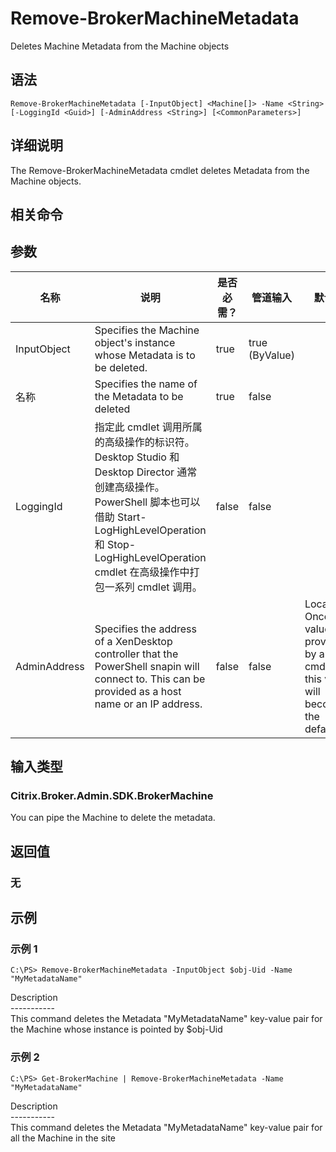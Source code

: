 # Remove-BrokerMachineMetadata

Deletes Machine Metadata from the Machine objects

## 语法

    Remove-BrokerMachineMetadata [-InputObject] <Machine[]> -Name <String> [-LoggingId <Guid>] [-AdminAddress <String>] [<CommonParameters>]
    

## 详细说明

The Remove-BrokerMachineMetadata cmdlet deletes Metadata from the Machine objects.

## 相关命令

## 参数

| 名称           | 说明                                                                                                                                                                              | 是否必需？ | 管道输入           | 默认值                                                                                    |
| ------------ | ------------------------------------------------------------------------------------------------------------------------------------------------------------------------------- | ----- | -------------- | -------------------------------------------------------------------------------------- |
| InputObject  | Specifies the Machine object's instance whose Metadata is to be deleted.                                                                                                        | true  | true (ByValue) |                                                                                        |
| 名称           | Specifies the name of the Metadata to be deleted                                                                                                                                | true  | false          |                                                                                        |
| LoggingId    | 指定此 cmdlet 调用所属的高级操作的标识符。 Desktop Studio 和 Desktop Director 通常创建高级操作。 PowerShell 脚本也可以借助 Start-LogHighLevelOperation 和 Stop-LogHighLevelOperation cmdlet 在高级操作中打包一系列 cmdlet 调用。 | false | false          |                                                                                        |
| AdminAddress | Specifies the address of a XenDesktop controller that the PowerShell snapin will connect to. This can be provided as a host name or an IP address.                              | false | false          | Localhost. Once a value is provided by any cmdlet, this value will become the default. |

## 输入类型

### Citrix.Broker.Admin.SDK.BrokerMachine

You can pipe the Machine to delete the metadata.

## 返回值

### 无

## 示例

### 示例 1

    C:\PS> Remove-BrokerMachineMetadata -InputObject $obj-Uid -Name "MyMetadataName"
    

Description  
\---\---\-----  
This command deletes the Metadata "MyMetadataName" key-value pair for the Machine whose instance is pointed by $obj-Uid

### 示例 2

    C:\PS> Get-BrokerMachine | Remove-BrokerMachineMetadata -Name "MyMetadataName"
    

Description  
\---\---\-----  
This command deletes the Metadata "MyMetadataName" key-value pair for all the Machine in the site